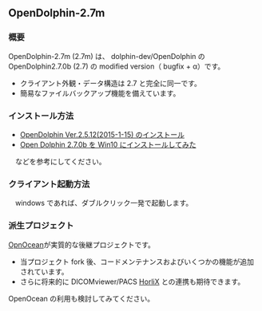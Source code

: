 ## OpenDolphin-2.7m

### 概要
OpenDolphin-2.7m (2.7m) は、 dolphin-dev/OpenDolphin の OpenDolphin2.7.0b (2.7) の modified version（ bugfix + α）です。
 * クライアント外観・データ構造は 2.7 と完全に同一です。
 * 簡易なファイルバックアップ機能を備えています。

### インストール方法

 * [OpenDolphin Ver.2.5.12(2015-1-15) のインストール](http://www.koutou-software.net/misc/install-opendolphin-2_5_12-2015-01-15.php)
 * [Open Dolphin 2.7.0b を Win10 にインストールしてみた](https://phazor.info/air/?page_id=543)

　などを参考にしてください。

### クライアント起動方法
　windows であれば、ダブルクリック一発で起動します。
 
  
### 派生プロジェクト
[OpnOcean](https://github.com/air-h-128k-il/OpenOcean)が実質的な後継プロジェクトです。  
  
* 当プロジェクト fork 後、コードメンテナンスおよびいくつかの機能が追加されています。  
* さらに将来的に DICOMviewer/PACS [HorliX](https://github.com/air-h-128k-il/HorliX) との連携も期待できます。  
  
OpenOcean の利用も検討してみてください。
